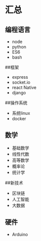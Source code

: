 # 汇总

## 编程语言

* node
* python
* ES6
* bash

##框架

* express
* socket.io
* react Native
* django

##操作系统

* 系统linux
* docker

## 数学

* 基础数学
* 线性代数
* 高等数学
* 概率论
* 统计学

##新技术

* 区块链
* 人工智能
* 大数据

## 硬件

* Arduino



